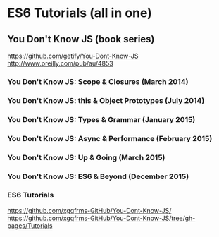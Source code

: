 # ES6 Tutorials (all in one)  



## You Don't Know JS (book series)

https://github.com/getify/You-Dont-Know-JS  
http://www.oreilly.com/pub/au/4853  

### You Don't Know JS: Scope & Closures (March 2014)  


### You Don't Know JS: this & Object Prototypes (July 2014)  


### You Don't Know JS: Types & Grammar (January 2015)  


### You Don't Know JS: Async & Performance (February 2015)  


### You Don't Know JS: Up & Going (March 2015)  


### You Don't Know JS: ES6 & Beyond (December 2015)  







### ES6 Tutorials 

https://github.com/xgqfrms-GitHub/You-Dont-Know-JS/  
https://github.com/xgqfrms-GitHub/You-Dont-Know-JS/tree/gh-pages/Tutorials  









